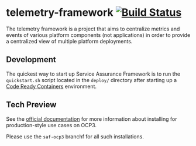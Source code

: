 # telemetry-framework  [![Build Status](https://travis-ci.org/redhat-service-assurance/telemetry-framework.svg?branch=master)](https://travis-ci.org/redhat-service-assurance/telemetry-framework)

The telemetry framework is a project that aims to centralize metrics and events
of various platform components (not applications) in order to provide a
centralized view of multiple platform deployments.

## Development

The quickest way to start up Service Assurance Framework is to run the
`quickstart.sh` script located in the `deploy/` directory after starting up a
[Code Ready Containers](https://github.com/code-ready/crc) environment.

## Tech Preview
See the [official
documentation](https://redhat-service-assurance.github.io/saf-documentation)
for more information about installing for production-style use cases on OCP3.

Please use the `saf-ocp3` branchf for all such installations. 
